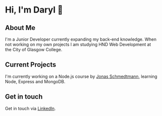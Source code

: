 # Hi, I'm Daryl 👋

## About Me 

I'm a Junior Developer currently expanding my back-end knowledge. When not working on my own projects I am studying HND Web Development at the City of Glasgow College. 

## Current Projects

I'm currently working on a Node.js course by [Jonas Schmedtmann](https://codingheroes.io/index.html), learning Node, Express and MongoDB. 

## Get in touch

Get in touch via [LinkedIn](https://www.linkedin.com/in/daryl-stensland/).

